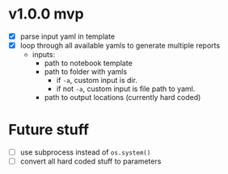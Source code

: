 # v1.0.0 mvp
* [x] parse input yaml in template
* [x] loop through all available yamls to generate multiple reports
    * inputs:
        * path to notebook template
        * path to folder with yamls
            * if `-a`, custom input is dir.
            * if not `-a`, custom input is file path to yaml.
        * path to output locations (currently hard coded)

# Future stuff
* [ ] use subprocess instead of `os.system()`
* [ ] convert all hard coded stuff to parameters